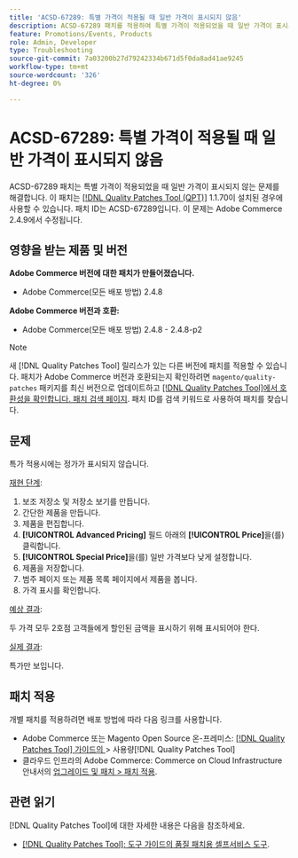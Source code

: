 ```yaml
---
title: 'ACSD-67289: 특별 가격이 적용될 때 일반 가격이 표시되지 않음'
description: ACSD-67289 패치를 적용하여 특별 가격이 적용되었을 때 일반 가격이 표시되지 않는 Adobe Commerce 문제를 해결합니다.
feature: Promotions/Events, Products
role: Admin, Developer
type: Troubleshooting
source-git-commit: 7a03200b27d79242334b671d5f0da8ad41ae9245
workflow-type: tm+mt
source-wordcount: '326'
ht-degree: 0%

---
```


# ACSD-67289: 특별 가격이 적용될 때 일반 가격이 표시되지 않음

ACSD-67289 패치는 특별 가격이 적용되었을 때 일반 가격이 표시되지 않는 문제를 해결합니다. 이 패치는 [[!DNL Quality Patches Tool (QPT)]](/help/tools/quality-patches-tool/quality-patches-tool-to-self-serve-quality-patches.md) 1.1.70이 설치된 경우에 사용할 수 있습니다. 패치 ID는 ACSD-67289입니다. 이 문제는 Adobe Commerce 2.4.9에서 수정됩니다.

## 영향을 받는 제품 및 버전

**Adobe Commerce 버전에 대한 패치가 만들어졌습니다.**

* Adobe Commerce(모든 배포 방법) 2.4.8

**Adobe Commerce 버전과 호환:**

* Adobe Commerce(모든 배포 방법) 2.4.8 - 2.4.8-p2

>[!NOTE]
>
>새 [!DNL Quality Patches Tool] 릴리스가 있는 다른 버전에 패치를 적용할 수 있습니다. 패치가 Adobe Commerce 버전과 호환되는지 확인하려면 `magento/quality-patches` 패키지를 최신 버전으로 업데이트하고 [[!DNL Quality Patches Tool]에서 호환성을 확인합니다. 패치 검색 페이지](https://experienceleague.adobe.com/tools/commerce-quality-patches/index.html). 패치 ID를 검색 키워드로 사용하여 패치를 찾습니다.

## 문제

특가 적용시에는 정가가 표시되지 않습니다.

<u>재현 단계</u>:

1. 보조 저장소 및 저장소 보기를 만듭니다.
1. 간단한 제품을 만듭니다.
1. 제품을 편집합니다.
1. **[!UICONTROL Advanced Pricing]** 필드 아래의 **[!UICONTROL Price]**&#x200B;을(를) 클릭합니다.
1. **[!UICONTROL Special Price]**&#x200B;을(를) 일반 가격보다 낮게 설정합니다.
1. 제품을 저장합니다.
1. 범주 페이지 또는 제품 목록 페이지에서 제품을 봅니다.
1. 가격 표시를 확인합니다.

<u>예상 결과</u>:

두 가격 모두 2호점 고객들에게 할인된 금액을 표시하기 위해 표시되어야 한다.

<u>실제 결과</u>:

특가만 보입니다.

## 패치 적용

개별 패치를 적용하려면 배포 방법에 따라 다음 링크를 사용합니다.

* Adobe Commerce 또는 Magento Open Source 온-프레미스: [[!DNL Quality Patches Tool]  가이드의 ](/help/tools/quality-patches-tool/usage.md)> 사용량[!DNL Quality Patches Tool]
* 클라우드 인프라의 Adobe Commerce: Commerce on Cloud Infrastructure 안내서의 [업그레이드 및 패치 > 패치 적용](https://experienceleague.adobe.com/docs/commerce-cloud-service/user-guide/develop/upgrade/apply-patches.html).

## 관련 읽기

[!DNL Quality Patches Tool]에 대한 자세한 내용은 다음을 참조하세요.

* [[!DNL Quality Patches Tool]: 도구 가이드의 품질 패치용 셀프서비스 도구](/help/tools/quality-patches-tool/quality-patches-tool-to-self-serve-quality-patches.md).
